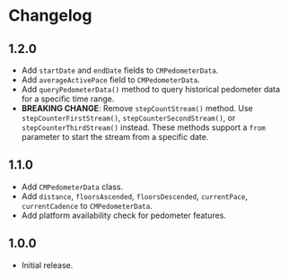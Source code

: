 # Changelog

## 1.2.0

* Add `startDate` and `endDate` fields to `CMPedometerData`.
* Add `averageActivePace` field to `CMPedometerData`.
* Add `queryPedometerData()` method to query historical pedometer data for a specific time range.
* **BREAKING CHANGE**: Remove `stepCountStream()` method. Use `stepCounterFirstStream()`, `stepCounterSecondStream()`, or `stepCounterThirdStream()` instead. These methods support a `from` parameter to start the stream from a specific date.

## 1.1.0

* Add `CMPedometerData` class.
* Add `distance`, `floorsAscended`, `floorsDescended`, `currentPace`, `currentCadence` to `CMPedometerData`.
* Add platform availability check for pedometer features.

## 1.0.0

* Initial release.